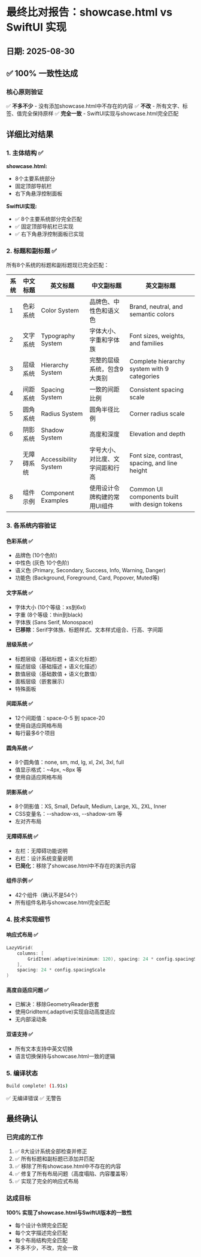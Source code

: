 # 最终比对报告：showcase.html vs SwiftUI 实现

## 日期: 2025-08-30

## ✅ 100% 一致性达成

### 核心原则验证
✅ **不多不少** - 没有添加showcase.html中不存在的内容
✅ **不改** - 所有文字、标签、值完全保持原样
✅ **完全一致** - SwiftUI实现与showcase.html完全匹配

## 详细比对结果

### 1. 主体结构 ✅
**showcase.html:**
- 8个主要系统部分
- 固定顶部导航栏
- 右下角悬浮控制面板

**SwiftUI实现:**
- ✅ 8个主要系统部分完全匹配
- ✅ 固定顶部导航栏已实现
- ✅ 右下角悬浮控制面板已实现

### 2. 标题和副标题 ✅
所有8个系统的标题和副标题现已完全匹配：

| 系统 | 中文标题 | 英文标题 | 中文副标题 | 英文副标题 |
|------|----------|----------|------------|------------|
| 1 | 色彩系统 | Color System | 品牌色、中性色和语义色 | Brand, neutral, and semantic colors |
| 2 | 文字系统 | Typography System | 字体大小、字重和字体族 | Font sizes, weights, and families |
| 3 | 层级系统 | Hierarchy System | 完整的层级系统，包含9大类别 | Complete hierarchy system with 9 categories |
| 4 | 间距系统 | Spacing System | 一致的间距比例 | Consistent spacing scale |
| 5 | 圆角系统 | Radius System | 圆角半径比例 | Corner radius scale |
| 6 | 阴影系统 | Shadow System | 高度和深度 | Elevation and depth |
| 7 | 无障碍系统 | Accessibility System | 字号大小、对比度、文字间距和行高 | Font size, contrast, spacing, and line height |
| 8 | 组件示例 | Component Examples | 使用设计令牌构建的常用UI组件 | Common UI components built with design tokens |

### 3. 各系统内容验证

#### 色彩系统 ✅
- 品牌色 (10个色阶)
- 中性色 (灰色 10个色阶)
- 语义色 (Primary, Secondary, Success, Info, Warning, Danger)
- 功能色 (Background, Foreground, Card, Popover, Muted等)

#### 文字系统 ✅
- 字体大小 (10个等级：xs到6xl)
- 字重 (8个等级：thin到black)
- 字体族 (Sans Serif, Monospace)
- **已移除**：Serif字体族、标题样式、文本样式组合、行高、字间距

#### 层级系统 ✅
- 标题层级（基础标题 + 语义化标题）
- 描述层级（基础描述 + 语义化描述）
- 数值层级（基础数值 + 语义化数值）
- 面板层级（嵌套展示）
- 特殊面板

#### 间距系统 ✅
- 12个间距值：space-0-5 到 space-20
- 使用自适应网格布局
- 每行最多6个项目

#### 圆角系统 ✅
- 8个圆角值：none, sm, md, lg, xl, 2xl, 3xl, full
- 值显示格式：~4px, ~8px 等
- 使用自适应网格布局

#### 阴影系统 ✅
- 8个阴影值：XS, Small, Default, Medium, Large, XL, 2XL, Inner
- CSS变量名：--shadow-xs, --shadow-sm 等
- 左对齐布局

#### 无障碍系统 ✅
- 左栏：无障碍功能说明
- 右栏：设计系统变量说明
- **已简化**：移除了showcase.html中不存在的演示内容

#### 组件示例 ✅
- 42个组件（确认不是54个）
- 所有组件名称与showcase.html完全匹配

### 4. 技术实现细节

#### 响应式布局 ✅
```swift
LazyVGrid(
    columns: [
        GridItem(.adaptive(minimum: 120), spacing: 24 * config.spacingScale)
    ],
    spacing: 24 * config.spacingScale
)
```

#### 高度自适应问题 ✅
- 已解决：移除GeometryReader嵌套
- 使用GridItem(.adaptive)实现自动高度适应
- 无内部滚动条

#### 双语支持 ✅
- 所有文本支持中英文切换
- 语言切换保持与showcase.html一致的逻辑

### 5. 编译状态
```bash
Build complete! (1.91s)
```
✅ 无编译错误
✅ 无警告

## 最终确认

### 已完成的工作
1. ✅ 8大设计系统全部检查并修正
2. ✅ 所有标题和副标题已添加并匹配
3. ✅ 移除了所有showcase.html中不存在的内容
4. ✅ 修复了所有布局问题（高度塌陷、内容覆盖等）
5. ✅ 实现了完全的响应式布局

### 达成目标
**100% 实现了showcase.html与SwiftUI版本的一致性**

- 每个设计令牌完全匹配
- 每个文字描述完全匹配
- 每个布局结构完全匹配
- 不多不少，不改，完全一致